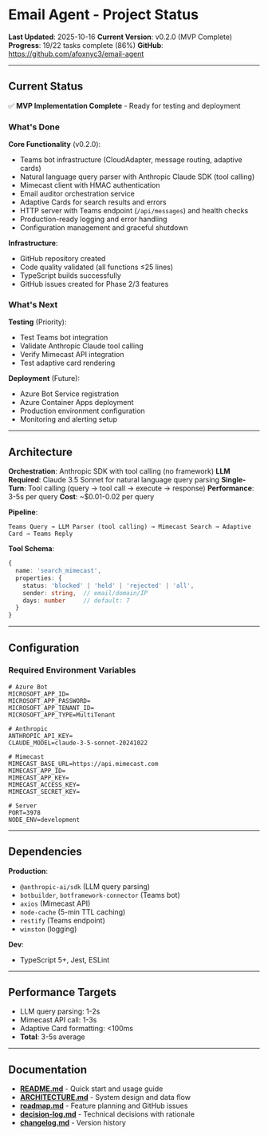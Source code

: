 # Email Agent - Project Status

**Last Updated**: 2025-10-16
**Current Version**: v0.2.0 (MVP Complete)
**Progress**: 19/22 tasks complete (86%)
**GitHub**: https://github.com/afoxnyc3/email-agent

---

## Current Status

✅ **MVP Implementation Complete** - Ready for testing and deployment

### What's Done

**Core Functionality** (v0.2.0):
- Teams bot infrastructure (CloudAdapter, message routing, adaptive cards)
- Natural language query parser with Anthropic Claude SDK (tool calling)
- Mimecast client with HMAC authentication
- Email auditor orchestration service
- Adaptive Cards for search results and errors
- HTTP server with Teams endpoint (`/api/messages`) and health checks
- Production-ready logging and error handling
- Configuration management and graceful shutdown

**Infrastructure**:
- GitHub repository created
- Code quality validated (all functions ≤25 lines)
- TypeScript builds successfully
- GitHub issues created for Phase 2/3 features

### What's Next

**Testing** (Priority):
- Test Teams bot integration
- Validate Anthropic Claude tool calling
- Verify Mimecast API integration
- Test adaptive card rendering

**Deployment** (Future):
- Azure Bot Service registration
- Azure Container Apps deployment
- Production environment configuration
- Monitoring and alerting setup

---

## Architecture

**Orchestration**: Anthropic SDK with tool calling (no framework)
**LLM Required**: Claude 3.5 Sonnet for natural language query parsing
**Single-Turn**: Tool calling (query → tool call → execute → response)
**Performance**: 3-5s per query
**Cost**: ~$0.01-0.02 per query

**Pipeline**:
```
Teams Query → LLM Parser (tool calling) → Mimecast Search → Adaptive Card → Teams Reply
```

**Tool Schema**:
```typescript
{
  name: 'search_mimecast',
  properties: {
    status: 'blocked' | 'held' | 'rejected' | 'all',
    sender: string,  // email/domain/IP
    days: number     // default: 7
  }
}
```

---

## Configuration

### Required Environment Variables

```env
# Azure Bot
MICROSOFT_APP_ID=
MICROSOFT_APP_PASSWORD=
MICROSOFT_APP_TENANT_ID=
MICROSOFT_APP_TYPE=MultiTenant

# Anthropic
ANTHROPIC_API_KEY=
CLAUDE_MODEL=claude-3-5-sonnet-20241022

# Mimecast
MIMECAST_BASE_URL=https://api.mimecast.com
MIMECAST_APP_ID=
MIMECAST_APP_KEY=
MIMECAST_ACCESS_KEY=
MIMECAST_SECRET_KEY=

# Server
PORT=3978
NODE_ENV=development
```

---

## Dependencies

**Production**:
- `@anthropic-ai/sdk` (LLM query parsing)
- `botbuilder`, `botframework-connector` (Teams bot)
- `axios` (Mimecast API)
- `node-cache` (5-min TTL caching)
- `restify` (Teams endpoint)
- `winston` (logging)

**Dev**:
- TypeScript 5+, Jest, ESLint

---

## Performance Targets

- LLM query parsing: 1-2s
- Mimecast API call: 1-3s
- Adaptive Card formatting: <100ms
- **Total**: 3-5s average

---

## Documentation

- **[README.md](./README.md)** - Quick start and usage guide
- **[ARCHITECTURE.md](./ARCHITECTURE.md)** - System design and data flow
- **[roadmap.md](./roadmap.md)** - Feature planning and GitHub issues
- **[decision-log.md](./decision-log.md)** - Technical decisions with rationale
- **[changelog.md](./changelog.md)** - Version history
